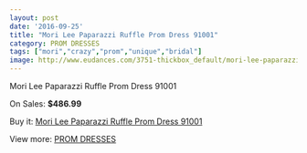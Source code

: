 ```yaml
---
layout: post
date: '2016-09-25'
title: "Mori Lee Paparazzi Ruffle Prom Dress 91001"
category: PROM DRESSES
tags: ["mori","crazy","prom","unique","bridal"]
image: http://www.eudances.com/3751-thickbox_default/mori-lee-paparazzi-ruffle-prom-dress-91001.jpg
---
```

Mori Lee Paparazzi Ruffle Prom Dress 91001

On Sales: **$486.99**
<a href="https://www.eudances.com/en/prom-dresses/1248-mori-lee-paparazzi-ruffle-prom-dress-91001.html"><amp-img layout="responsive" width="600" height="600" src="//www.eudances.com/3751-thickbox_default/mori-lee-paparazzi-ruffle-prom-dress-91001.jpg" alt="Mori Lee Paparazzi Ruffle Prom Dress 91001 0" /></a>
<a href="https://www.eudances.com/en/prom-dresses/1248-mori-lee-paparazzi-ruffle-prom-dress-91001.html"><amp-img layout="responsive" width="600" height="600" src="//www.eudances.com/3752-thickbox_default/mori-lee-paparazzi-ruffle-prom-dress-91001.jpg" alt="Mori Lee Paparazzi Ruffle Prom Dress 91001 1" /></a>

Buy it: [Mori Lee Paparazzi Ruffle Prom Dress 91001](https://www.eudances.com/en/prom-dresses/1248-mori-lee-paparazzi-ruffle-prom-dress-91001.html "Mori Lee Paparazzi Ruffle Prom Dress 91001")

View more: [PROM DRESSES](https://www.eudances.com/en/13-prom-dresses "PROM DRESSES")